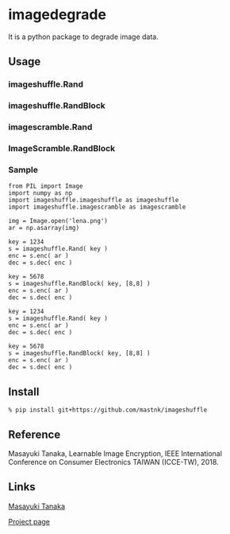 imagedegrade
====

It is a python package to degrade image data.

## Usage

### imageshuffle.Rand

### imageshuffle.RandBlock

### imagescramble.Rand

### ImageScramble.RandBlock

### Sample

    from PIL import Image
    import numpy as np
    import imageshuffle.imageshuffle as imageshuffle
    import imageshuffle.imagescramble as imagescramble
    
    img = Image.open('lena.png')
    ar = np.asarray(img)
    
    key = 1234
    s = imageshuffle.Rand( key )
    enc = s.enc( ar )
    dec = s.dec( enc )

    key = 5678
    s = imageshuffle.RandBlock( key, [8,8] )
    enc = s.enc( ar )
    dec = s.dec( enc )

    key = 1234
    s = imageshuffle.Rand( key )
    enc = s.enc( ar )
    dec = s.dec( enc )

    key = 5678
    s = imageshuffle.RandBlock( key, [8,8] )
    enc = s.enc( ar )
    dec = s.dec( enc )


## Install

`% pip install git+https://github.com/mastnk/imageshuffle`

## Reference

Masayuki Tanaka, Learnable Image Encryption, IEEE International Conference on Consumer Electronics TAIWAN (ICCE-TW), 2018.

## Links

[Masayuki Tanaka](https://github.com/mastnk)

[Project page](http://www.ok.sc.e.titech.ac.jp/~mtanaka/proj/imagescramble/)
